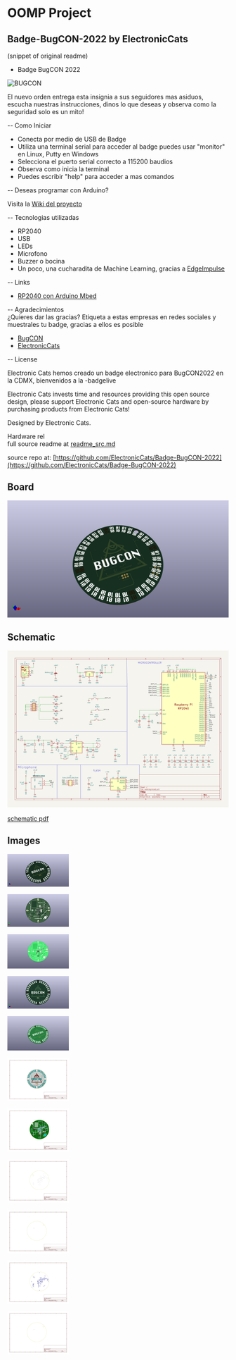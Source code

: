 # OOMP Project  
## Badge-BugCON-2022  by ElectronicCats  
  
(snippet of original readme)  
  
- Badge BugCON 2022  
  
![BUGCON](https://www.bugcon.org/img/logo_bugcon_2022.jpg)  
  
El nuevo orden entrega esta insignia a sus seguidores mas asiduos, escucha nuestras instrucciones, dinos lo que deseas y observa como la seguridad solo es un mito!    
  
-- Como Iniciar  
- Conecta por medio de USB de Badge  
- Utiliza una terminal serial para acceder al badge puedes usar "monitor" en Linux, Putty en Windows  
- Selecciona el puerto serial correcto a 115200 baudios  
- Observa como inicia la terminal  
- Puedes escribir "help" para acceder a mas comandos  
  
-- Deseas programar con Arduino?  
  
Visita la [Wiki del proyecto](https://github.com/ElectronicCats/Badge-BugCON-2022/wiki)  
  
-- Tecnologias utilizadas  
  
- RP2040  
- USB  
- LEDs  
- Microfono  
- Buzzer o bocina  
- Un poco, una cucharadita de Machine Learning, gracias a [EdgeImpulse](https://www.edgeimpulse.com/)  
  
-- Links  
  
- [RP2040 con Arduino Mbed](https://github.com/arduino/ArduinoCore-mbed)  
  
-- Agradecimientos  
¿Quieres dar las gracias? Etiqueta a estas empresas en redes sociales y muestrales tu badge, gracias a ellos es posible  
  
- [BugCON](https://www.pcbway.com/)  
- [ElectronicCats](https://electroniccats.com/)  
  
-- License  
  
Electronic Cats hemos creado un badge electronico para BugCON2022 en la CDMX, bienvenidos a la -badgelive  
  
Electronic Cats invests time and resources providing this open source design, please support Electronic Cats and open-source hardware by purchasing products from Electronic Cats!  
  
Designed by Electronic Cats.  
  
Hardware rel  
  full source readme at [readme_src.md](readme_src.md)  
  
source repo at: [https://github.com/ElectronicCats/Badge-BugCON-2022](https://github.com/ElectronicCats/Badge-BugCON-2022)  
## Board  
  
[![working_3d.png](working_3d_600.png)](working_3d.png)  
## Schematic  
  
[![working_schematic.png](working_schematic_600.png)](working_schematic.png)  
  
[schematic pdf](working_schematic.pdf)  
## Images  
  
[![working_3d.png](working_3d_140.png)](working_3d.png)  
  
[![working_3d_back.png](working_3d_back_140.png)](working_3d_back.png)  
  
[![working_3D_bottom.png](working_3D_bottom_140.png)](working_3D_bottom.png)  
  
[![working_3d_front.png](working_3d_front_140.png)](working_3d_front.png)  
  
[![working_3D_top.png](working_3D_top_140.png)](working_3D_top.png)  
  
[![working_assembly_page_01.png](working_assembly_page_01_140.png)](working_assembly_page_01.png)  
  
[![working_assembly_page_02.png](working_assembly_page_02_140.png)](working_assembly_page_02.png)  
  
[![working_assembly_page_03.png](working_assembly_page_03_140.png)](working_assembly_page_03.png)  
  
[![working_assembly_page_04.png](working_assembly_page_04_140.png)](working_assembly_page_04.png)  
  
[![working_assembly_page_05.png](working_assembly_page_05_140.png)](working_assembly_page_05.png)  
  
[![working_assembly_page_06.png](working_assembly_page_06_140.png)](working_assembly_page_06.png)  
